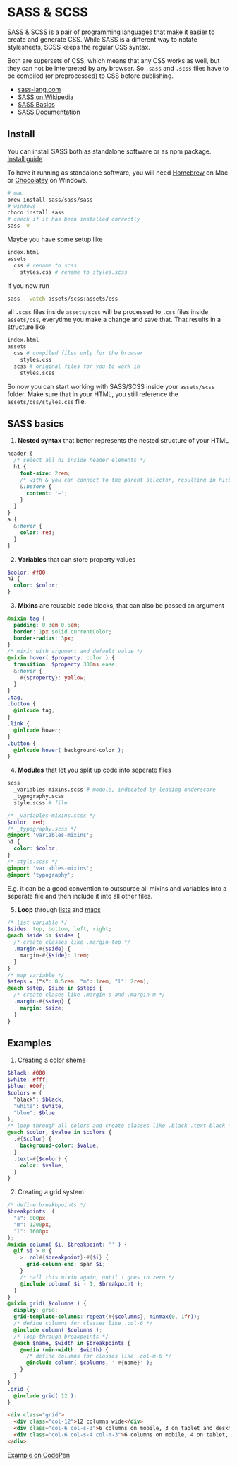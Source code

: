 # SASS & SCSS

SASS & SCSS is a pair of programming languages that make it easier to create and generate CSS. While SASS is a different way to notate stylesheets, SCSS keeps the regular CSS syntax.

Both are supersets of CSS, which means that any CSS works as well, but they can not be interpreted by any browser. So `.sass` and `.scss` files have to be compiled (or preprocessed) to CSS before publishing.

- [sass-lang.com](https://sass-lang.com)
- [SASS on Wikipedia](https://de.wikipedia.org/wiki/Sass_(Stylesheet-Sprache))
- [SASS Basics](https://sass-lang.com/guide)
- [SASS Documentation](https://sass-lang.com/documentation)

## Install

You can install SASS both as standalone software or as npm package.
[Install guide](https://sass-lang.com/install)

To have it running as standalone software, you will need [Homebrew](https://brew.sh) on Mac or [Chocolatey](https://chocolatey.org) on Windows.

```bash
# mac
brew install sass/sass/sass
# windows
choco install sass
# check if it has been installed correctly
sass -v
```

Maybe you have some setup like
```bash
index.html
assets
  css # rename to scss
    styles.css # rename to styles.scss
```
If you now run
```bash
sass --watch assets/scss:assets/css
```
all `.scss` files inside `assets/scss` will be processed to `.css` files inside `assets/css`, everytime you make a change and save that. That results in a structure like
```bash
index.html
assets
  css # compiled files only for the browser
    styles.css
  scss # original files for you to work in
    styles.scss
```
So now you can start working with SASS/SCSS inside your `assets/scss` folder. Make sure that in your HTML, you still reference the `assets/css/styles.css` file.

## SASS basics

1. **Nested syntax** that better represents the nested structure of your HTML
```scss
header {
  /* select all h1 inside header elements */
  h1 {
    font-size: 2rem;
    /* with & you can connect to the parent selector, resulting in h1:before */
    &:before {
      content: '–';
    }
  }
}
a {
  &:hover {
    color: red;
  }
}
```

2. **Variables** that can store property values
```scss
$color: #f00;
h1 {
  color: $color;
}
```

3. **Mixins** are reusable code blocks, that can also be passed an argument
```scss
@mixin tag {
  padding: 0.3em 0.6em;
  border: 1px solid currentColor;
  border-radius: 3px;
}
/* mixin with argument and default value */
@mixin hover( $property: color ) {
  transition: $property 300ms ease;
  &:hover {
    #{$property}: yellow;
  }
}
.tag,
.button {
  @inlcude tag;
}
.link {
  @inlcude hover;
}
.button {
  @inlcude hover( background-color );
}
```

4. **Modules** that let you split up code into seperate files
```bash
scss
  _variables-mixins.scss # module, indicated by leading underscore
  _typography.scss
  style.scss # file
```
```scss
/* _variables-mixins.scss */
$color: red;
/* _typography.scss */
@import 'variables-mixins';
h1 {
  color: $color;
}
/* style.scss */
@import 'variables-mixins';
@import 'typography';
```
E.g. it can be a good convention to outsource all mixins and variables into a seperate file and then include it into all other files.

5. **Loop** through [lists](https://sass-lang.com/documentation/values/lists) and [maps](https://sass-lang.com/documentation/values/maps)
```scss
/* list variable */
$sides: top, bottom, left, right;
@each $side in $sides {
  /* create classes like .margin-top */
  .margin-#{$side} {
    margin-#{$side}: 1rem;
  }
}
/* map variable */
$steps = ("s": 0.5rem, "m": 1rem, "l": 2rem);
@each $step, $size in $steps {
  /* create clases like .margin-s and .margin-m */
  .margin-#{$step} {
    margin: $size;
  }
}
```

## Examples

1. Creating a color sheme
```scss
$black: #000;
$white: #fff;
$blue: #00f;
$colors = (
  "black": $black,
  "white": $white,
  "blue": $blue
);
/* loop through all colors and create classes like .black .text-black */
@each $color, $value in $colors {
  .#{$color} {
    background-color: $value;
  }
  .text-#{$color} {
    color: $value;
  }
}
```

2. Creating a grid system
```scss
/* define breakbpoints */
$breakpoints: (
  "s": 800px,
  "m": 1200px,
  "l": 1600px
);
@mixin column( $i, $breakpoint: '' ) {
  @if $i > 0 {
    > .col#{$breakpoint}-#{$i} {
      grid-column-end: span $i;
    }
    /* call this mixin again, until i goes to zero */
    @include column( $i - 1, $breakpoint );
  }
}
@mixin grid( $columns ) {
  display: grid;
  grid-template-columns: repeat(#{$columns}, minmax(0, 1fr));
  /* define columns for classes like .col-6 */
  @include column( $columns );
  /* loop through breakpoints */
  @each $name, $width in $breakpoints {
    @media (min-width: $width) {
      /* define columns for classes like .col-m-6 */
      @include column( $columns, '-#{name}' );
    }
  }
}
.grid {
  @include grid( 12 );
}
```
```html
<div class="grid">
  <div class="col-12">12 columns wide</div>
  <div class="col-6 col-s-3">6 columns on mobile, 3 on tablet and desktop</div>
  <div class="col-6 col-s-4 col-m-3">6 columns on mobile, 4 on tablet, 3 on desktop</div>
</div>
```
[Example on CodePen](https://codepen.io/moritzebeling/pen/eYvBRww?editors=1100)
